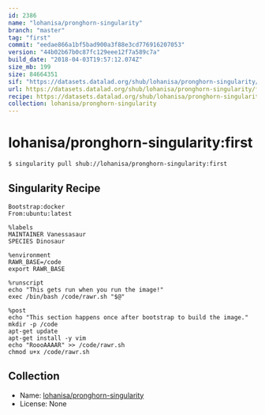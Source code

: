 ```yaml
---
id: 2386
name: "lohanisa/pronghorn-singularity"
branch: "master"
tag: "first"
commit: "eedae866a1bf5bad900a3f88e3cd776916207053"
version: "44b02b67b0c87fc129eee12f7a589c7a"
build_date: "2018-04-03T19:57:12.074Z"
size_mb: 199
size: 84664351
sif: "https://datasets.datalad.org/shub/lohanisa/pronghorn-singularity/first/2018-04-03-eedae866-44b02b67/44b02b67b0c87fc129eee12f7a589c7a.simg"
url: https://datasets.datalad.org/shub/lohanisa/pronghorn-singularity/first/2018-04-03-eedae866-44b02b67/
recipe: https://datasets.datalad.org/shub/lohanisa/pronghorn-singularity/first/2018-04-03-eedae866-44b02b67/Singularity
collection: lohanisa/pronghorn-singularity
---
```


# lohanisa/pronghorn-singularity:first

```bash
$ singularity pull shub://lohanisa/pronghorn-singularity:first
```

## Singularity Recipe

```singularity
Bootstrap:docker  
From:ubuntu:latest  

%labels
MAINTAINER Vanessasaur
SPECIES Dinosaur

%environment
RAWR_BASE=/code
export RAWR_BASE

%runscript
echo "This gets run when you run the image!" 
exec /bin/bash /code/rawr.sh "$@"  

%post  
echo "This section happens once after bootstrap to build the image."  
mkdir -p /code  
apt-get update
apt-get install -y vim  
echo "RoooAAAAR" >> /code/rawr.sh
chmod u+x /code/rawr.sh
```

## Collection

 - Name: [lohanisa/pronghorn-singularity](https://github.com/lohanisa/pronghorn-singularity)
 - License: None

